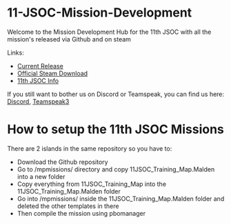 # 11-JSOC-Mission-Development
Welcome to the Mission Development Hub for the 11th JSOC with all the mission's released via Github and on steam

Links:
- [Current Release](https://github.com/Scarecrowbi/11-JSOC-Malden-Training-Mission/releases)
- [Official Steam Download](https://steamcommunity.com/sharedfiles/filedetails/?id=1742307801)
- [11th JSOC Info](https://github.com/TheNightstalk3r/11th-JSOC)

If you still want to bother us on Discord or Teamspeak, you can find us here:
[Discord](https://discord.gg/DTA7sVJ), [Teamspeak3](ts.11jsoc.com)

# How to setup the 11th JSOC Missions

There are 2 islands in the same repository so you have to:
- Download the Github repository
- Go to /mpmissions/ directory and copy 11JSOC_Training_Map.Malden into a new folder
- Copy everything from 11JSOC_Training_Map into the 11JSOC_Training_Map.Malden folder
- Go into /mpmissions/ inside the 11JSOC_Training_Map.Malden folder and deleted the other templates in there
- Then compile the mission using pbomanager
